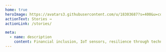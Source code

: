 ```yaml
---
home: true
heroImage: https://avatars3.githubusercontent.com/u/18303687?s=400&u=cdffc0d3253e9247ed24d5a3e70a712cef71d133&v=4
actionText: Stories →
actionLink: /stories/

meta:
  - name: description
    content: Financial inclusion, IoT sensors, resilience through technology
---
```


